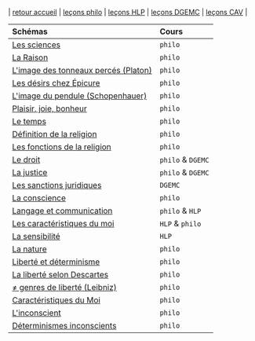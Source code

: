 | [retour accueil](https://rollauda.github.io) | [leçons philo](https://rollauda.github.io/philotg) | [leçons HLP](https://rollauda.github.io/hlpt) | [leçons DGEMC](https://rollauda.github.io/dgemc) | [leçons CAV](https://rollauda.github.io/cav1) |



| Schémas   | Cours   |  
|:-------------- |:--------------  
| [Les sciences](https://rollauda.github.io/schemas/cartes/sciences.html) | `philo`  |
| [La Raison](https://rollauda.github.io/schemas/cartes/raison.html) | `philo`  |
| [L'image des tonneaux percés (Platon)](https://rollauda.github.io/schemas/cartes/schema-tonneaux.png) | `philo`  |
| [Les désirs chez Épicure](https://rollauda.github.io/schemas/cartes/desirs-epicure.html) | `philo`  |
| [L'image du pendule (Schopenhauer)](https://rollauda.github.io/schemas/cartes/pendule.png) | `philo`  |
| [Plaisir, joie, bonheur](https://rollauda.github.io/schemas/cartes/plaisir-joie-bonheur.html) | `philo`  |
| [Le temps](https://rollauda.github.io/schemas/cartes/temps.html) | `philo`  |
| [Définition de la religion](https://rollauda.github.io/schemas/cartes/religion-definition.html)  |  `philo`  |
| [Les fonctions de la religion](https://rollauda.github.io/schemas/cartes/religion-fonctions.html)  |  `philo`  |
| [Le droit](https://rollauda.github.io/schemas/cartes/droit.html) | `philo` & `DGEMC` |
| [La justice](https://rollauda.github.io/schemas/cartes/justice.html)  | `philo` & `DGEMC` | 
| [Les sanctions juridiques](https://rollauda.github.io/schemas/cartes/sanctions-juridiques.html)  | `DGEMC` | 
| [La conscience](https://rollauda.github.io/schemas/cartes/conscience.html)  |  `philo`  |
| [Langage et communication](https://rollauda.github.io/schemas/cartes/langage.html) | `philo` & `HLP` | 
| [Les caractéristiques du moi](https://rollauda.github.io/schemas/cartes/moi.html) | `HLP` & `philo` | 
| [La sensibilité](https://rollauda.github.io/schemas/cartes/sensibilite.html) | `HLP` | 
| [La nature](https://rollauda.github.io/schemas/cartes/nature.html)  |  `philo`  |
| [Liberté et déterminisme](https://rollauda.github.io/schemas/cartes/liberte-determinisme.html)  |  `philo`  |
| [La liberté selon Descartes](https://rollauda.github.io/schemas/cartes/liberte-indifference.html)  |  `philo`  |
| [≠ genres de liberté (Leibniz)](https://rollauda.github.io/schemas/cartes/liberte-leibniz.html)  |  `philo`  |
| [Caractéristiques du Moi](https://rollauda.github.io/schemas/cartes/moi.html)  |  `philo`  |
| [L'inconscient](https://rollauda.github.io/schemas/cartes/inconscient.html)  |  `philo`  |
| [Déterminismes inconscients](https://rollauda.github.io/schemas/cartes/determinisme-ics.html)  |  `philo`  |